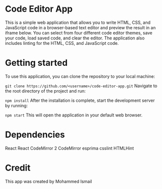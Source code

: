 # Code Editor App
This is a simple web application that allows you to write HTML, CSS, and JavaScript code in a browser-based text editor and preview the result in an iframe below. You can select from four different code editor themes, save your code, load saved code, and clear the editor. The application also includes linting for the HTML, CSS, and JavaScript code.

# Getting started
To use this application, you can clone the repository to your local machine:


```git clone https://github.com/<username>/code-editor-app.git```
Navigate to the root directory of the project and run:


```npm install```
After the installation is complete, start the development server by running:


```npm start```
This will open the application in your default web browser.

# Dependencies
React
React CodeMirror 2
CodeMirror
esprima
csslint
HTMLHint

# Credit
This app was created by Mohammed Ismail
